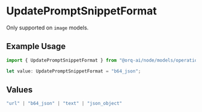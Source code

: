 # UpdatePromptSnippetFormat

Only supported on `image` models.

## Example Usage

```typescript
import { UpdatePromptSnippetFormat } from "@orq-ai/node/models/operations";

let value: UpdatePromptSnippetFormat = "b64_json";
```

## Values

```typescript
"url" | "b64_json" | "text" | "json_object"
```